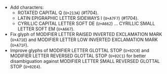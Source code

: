 * Add characters:
  - ROTATED CAPITAL Q (`U+213A`) (#1704).
  - LATIN EPIGRAPHIC LETTER SIDEWAYS I (`U+A7F7`) (#1704).
  - CYRILLIC CAPITAL LETTER SOFT DE (`U+A662`) ... CYRILLIC SMALL LETTER SOFT EM (`U+A667`).
* Fix glyph of MODIFIER LETTER RAISED INVERTED EXCLAMATION MARK (`U+A71E`) and MODIFIER LETTER LOW INVERTED EXCLAMATION MARK (`U+A71F`).
* Improve glyphs of MODIFIER LETTER GLOTTAL STOP (`U+02C0`) and MODIFIER LETTER REVERSED GLOTTAL STOP (`U+02C1`) for better disambiguation against MODIFIER LETTER SMALL REVERSED GLOTTAL STOP (`U+02E4`).
